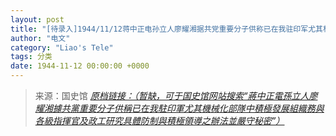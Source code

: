 ```yaml
---
layout: post
title: "[待录入]1944/11/12蒋中正电孙立人廖耀湘据共党重要分子供称已在我驻印军尤其机械化部队中积极发展组织务与各级指挥官及政工研究具體防制与积极领导之办法并严守秘密"
author: "电文"
category: "Liao's Tele"
tags: 分类
date: 1944-11-12 00:00:00 +0000
---
```

> 来源：国史馆 [*原档链接：（暂缺，可于国史馆网站搜索“蔣中正電孫立人廖耀湘據共黨重要分子供稱已在我駐印軍尤其機械化部隊中積極發展組織務與各級指揮官及政工研究具體防制與積極領導之辦法並嚴守秘密”）*]()
